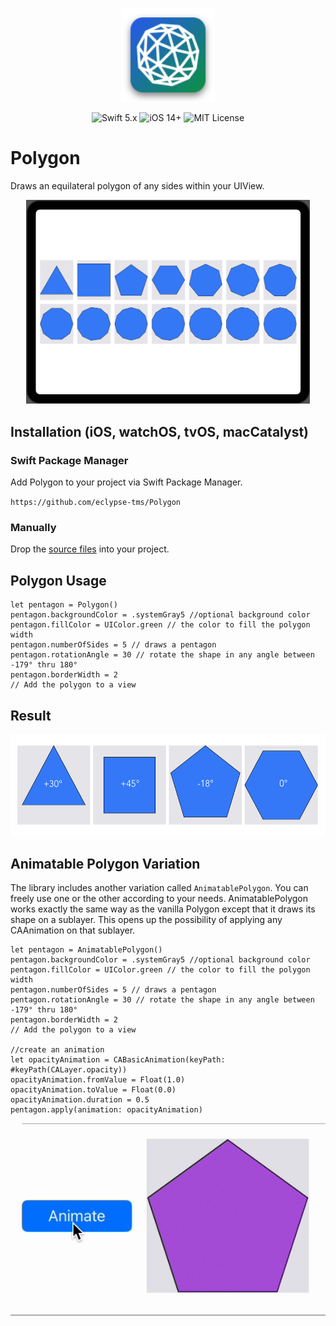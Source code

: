 <p align="center">
  <img width="150" height="150" src="./assets/polygon_app_icon.svg">
</p>

<p align="center">
    <img src="https://img.shields.io/badge/Swift-5.x-orange?logo=swift" alt="Swift 5.x">
    <img src="https://img.shields.io/badge/iOS-15%2B-blue?logo=apple" alt="iOS 14+">
    <img src="https://img.shields.io/badge/License-MIT-lightgrey" alt="MIT License">
</p>

# Polygon 

Draws an equilateral polygon of any sides within your UIView.

<p align="center">
  <img src="./assets/hero_image.jpg" width="454.5" height="326.5">
</p>

## Installation (iOS, watchOS, tvOS, macCatalyst)

### Swift Package Manager 
Add Polygon to your project via Swift Package Manager.

`https://github.com/eclypse-tms/Polygon`

### Manually
Drop the [source files](https://github.com/eclypse-tms/Polygon/tree/version_1/Sources/Polygon) into your project.


## Polygon Usage
```
let pentagon = Polygon()
pentagon.backgroundColor = .systemGray5 //optional background color
pentagon.fillColor = UIColor.green // the color to fill the polygon width
pentagon.numberOfSides = 5 // draws a pentagon
pentagon.rotationAngle = 30 // rotate the shape in any angle between -179° thru 180°
pentagon.borderWidth = 2
// Add the polygon to a view
```

## Result
<p align="center">
    <img src="./assets/rotation applied.png" height="162.25" width="547" alt="polygon preview">
</p>

## Animatable Polygon Variation

The library includes another variation called `AnimatablePolygon`. You can freely use one or the other according to your needs. AnimatablePolygon works exactly the same way as the vanilla Polygon except that it draws its shape on a sublayer. This opens up the possibility of applying any CAAnimation on that sublayer. 

```
let pentagon = AnimatablePolygon()
pentagon.backgroundColor = .systemGray5 //optional background color
pentagon.fillColor = UIColor.green // the color to fill the polygon width
pentagon.numberOfSides = 5 // draws a pentagon
pentagon.rotationAngle = 30 // rotate the shape in any angle between -179° thru 180°
pentagon.borderWidth = 2
// Add the polygon to a view

//create an animation
let opacityAnimation = CABasicAnimation(keyPath: #keyPath(CALayer.opacity))
opacityAnimation.fromValue = Float(1.0)
opacityAnimation.toValue = Float(0.0)
opacityAnimation.duration = 0.5
pentagon.apply(animation: opacityAnimation)
```

<p align="center">
    <img src="./assets/animatable_polygon_demo.gif" alt="polygon hiding">
</p>

